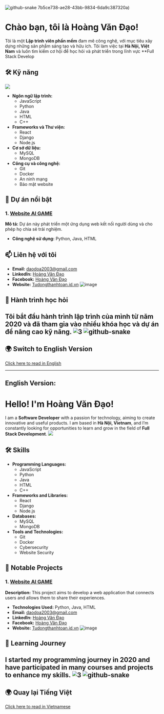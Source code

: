 ![github-snake](https://github.com/user-attachments/assets/3287aa84-823d-4e06-8ad6-b30646cb66e6)
7b5ce738-ae28-43bb-9834-6da9c387320a)
# Chào bạn, tôi là Hoàng Văn Đạo!  
Tôi là một **Lập trình viên phần mềm** đam mê công nghệ, với mục tiêu xây dựng những sản phẩm sáng tạo và hữu ích. Tôi làm việc tại **Hà Nội, Việt Nam** và luôn tìm kiếm cơ hội để học hỏi và phát triển trong lĩnh vực **Full Stack Develop
## 🛠️ Kỹ năng
![](https://github-trophies.vercel.app/?username=Glasspham&theme=dracula&no-frame=false&no-bg=true&margin-w=4)
- **Ngôn ngữ lập trình:** 
  - JavaScript
  - Python
  - Java
  - HTML
  - C++
- **Frameworks và Thư viện:**
  - React
  - Django
  - Node.js
- **Cơ sở dữ liệu:**
  - MySQL
  - MongoDB
- **Công cụ và công nghệ:**
  - Git
  - Docker
  - An ninh mạng
  - Bảo mật website

## 🚀 Dự án nổi bật
### 1. [Website AI GAME](link-to-your-project-1)
**Mô tả:** Dự án này phát triển một ứng dụng web kết nối người dùng và cho phép họ chia sẻ trải nghiệm.
- **Công nghệ sử dụng:** Python, Java, HTML
## 📫 Liên hệ với tôi

- **Email:** [daodoa2003@gmail.com](mailto:daodoa2003@gmail.com)
- **LinkedIn:** [Hoàng Văn Đạo](https://www.linkedin.com/in/your-profile)
- **Facebook:** [Hoàng Văn Đạo](https://www.facebook.com/hotrodvmxhuytin)
- **Website:** [Tudongthanhtoan.id.vn](https://Tudongthanhtoan.id.vn)
![image](https://github.com/user-attachments/assets/2d2feedf-0f4a-4d46-8daf-60f666e9c16f)


## 🌱 Hành trình học hỏi
Tôi bắt đầu hành trình lập trình của mình từ **năm 2020** và đã tham gia vào nhiều khóa học và dự án để nâng cao kỹ năng.
<img src="https://private-user-images.githubusercontent.com/142284485/375204115-d8c0c41b-9b5b-451b-92b7-285d696093a7.PNG?jwt=eyJhbGciOiJIUzI1NiIsInR5cCI6IkpXVCJ9.eyJpc3MiOiJnaXRodWIuY29tIiwiYXVkIjoicmF3LmdpdGh1YnVzZXJjb250ZW50LmNvbSIsImtleSI6ImtleTUiLCJleHAiOjE3MzkwMDcxNTIsIm5iZiI6MTczOTAwNjg1MiwicGF0aCI6Ii8xNDIyODQ0ODUvMzc1MjA0MTE1LWQ4YzBjNDFiLTliNWItNDUxYi05MmI3LTI4NWQ2OTYwOTNhNy5QTkc_WC1BbXotQWxnb3JpdGhtPUFXUzQtSE1BQy1TSEEyNTYmWC1BbXotQ3JlZGVudGlhbD1BS0lBVkNPRFlMU0E1M1BRSzRaQSUyRjIwMjUwMjA4JTJGdXMtZWFzdC0xJTJGczMlMkZhd3M0X3JlcXVlc3QmWC1BbXotRGF0ZT0yMDI1MDIwOFQwOTI3MzJaJlgtQW16LUV4cGlyZXM9MzAwJlgtQW16LVNpZ25hdHVyZT1iMzEwOWVlN2M4OTA5MWIwODE3MGQxY2RhMGJlOWE0ZjcxZGQ5YTRkODYwODUwYjMyYmFjMmFmOTQ0ZDk2NmQ0JlgtQW16LVNpZ25lZEhlYWRlcnM9aG9zdCJ9.sa-UvU5hNigeULYQOZLdXB-0b-WgMIaFjxkTLbPmqsk" alt="3" style="max-width: 100%;">
![github-snake](https://github.com/user-attachments/assets/7b5ce738-ae28-43bb-9834-6da9c387320a)
---

## 🌍 **Switch to English Version**

[Click here to read in English](#english-version)

---

## **English Version:**

# Hello! I'm Hoàng Văn Đạo!  
I am a **Software Developer** with a passion for technology, aiming to create innovative and useful products. I am based in **Hà Nội, Vietnam**, and I’m constantly looking for opportunities to learn and grow in the field of **Full Stack Development**.
![](https://github-trophies.vercel.app/?username=Glasspham&theme=dracula&no-frame=false&no-bg=true&margin-w=4)
## 🛠️ Skills
- **Programming Languages:** 
  - JavaScript
  - Python
  - Java
  - HTML
  - C++
- **Frameworks and Libraries:**
  - React
  - Django
  - Node.js
- **Databases:**
  - MySQL
  - MongoDB
- **Tools and Technologies:**
  - Git
  - Docker
  - Cybersecurity
  - Website Security

## 🚀 Notable Projects
### 1. [Website AI GAME](link-to-your-project-1)
**Description:** This project aims to develop a web application that connects users and allows them to share their experiences.
- **Technologies Used:** Python, Java, HTML
- **Email:** [daodoa2003@gmail.com](mailto:daodoa2003@gmail.com)
- **LinkedIn:** [Hoàng Văn Đạo](https://www.linkedin.com/in/your-profile)
- **Facebook:** [Hoàng Văn Đạo](https://www.facebook.com/hotrodvmxhuytin)
- **Website:** [Tudongthanhtoan.id.vn](https://Tudongthanhtoan.id.vn)
![image](https://github.com/user-attachments/assets/2d2feedf-0f4a-4d46-8daf-60f666e9c16f)

## 🌱 Learning Journey
I started my programming journey in **2020** and have participated in many courses and projects to enhance my skills.
<img src="https://private-user-images.githubusercontent.com/142284485/375204115-d8c0c41b-9b5b-451b-92b7-285d696093a7.PNG?jwt=eyJhbGciOiJIUzI1NiIsInR5cCI6IkpXVCJ9.eyJpc3MiOiJnaXRodWIuY29tIiwiYXVkIjoicmF3LmdpdGh1YnVzZXJjb250ZW50LmNvbSIsImtleSI6ImtleTUiLCJleHAiOjE3MzkwMDcxNTIsIm5iZiI6MTczOTAwNjg1MiwicGF0aCI6Ii8xNDIyODQ0ODUvMzc1MjA0MTE1LWQ4YzBjNDFiLTliNWItNDUxYi05MmI3LTI4NWQ2OTYwOTNhNy5QTkc_WC1BbXotQWxnb3JpdGhtPUFXUzQtSE1BQy1TSEEyNTYmWC1BbXotQ3JlZGVudGlhbD1BS0lBVkNPRFlMU0E1M1BRSzRaQSUyRjIwMjUwMjA4JTJGdXMtZWFzdC0xJTJGczMlMkZhd3M0X3JlcXVlc3QmWC1BbXotRGF0ZT0yMDI1MDIwOFQwOTI3MzJaJlgtQW16LUV4cGlyZXM9MzAwJlgtQW16LVNpZ25hdHVyZT1iMzEwOWVlN2M4OTA5MWIwODE3MGQxY2RhMGJlOWE0ZjcxZGQ5YTRkODYwODUwYjMyYmFjMmFmOTQ0ZDk2NmQ0JlgtQW16LVNpZ25lZEhlYWRlcnM9aG9zdCJ9.sa-UvU5hNigeULYQOZLdXB-0b-WgMIaFjxkTLbPmqsk" alt="3" style="max-width: 100%;">
![github-snake](https://github.com/user-attachments/assets/7b5ce738-ae28-43bb-9834-6da9c387320a)
---

## 🌍 **Quay lại Tiếng Việt**

[Click here to read in Vietnamese](#chào-bạn-tôi-là-hoàng-văn-đạo)
